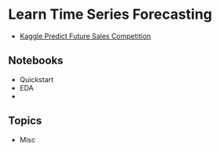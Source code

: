 # Learn Time Series Forecasting


- [Kaggle Predict Future Sales Competition](https://www.kaggle.com/competitions/competitive-data-science-predict-future-sales/overview)

## Notebooks

- Quickstart
- EDA
- 

## Topics

- Misc

